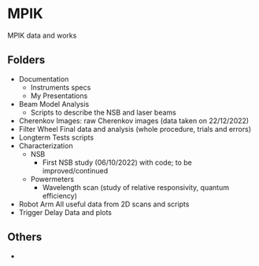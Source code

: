 # MPIK
MPIK data and works

## Folders
- Documentation
    - Instruments specs
    - My Presentations
- Beam Model Analysis
    - Scripts to describe the NSB and laser beams
- Cherenkov Images:
    raw Cherenkov images (data taken on 22/12/2022)
- Filter Wheel
    Final data and analysis (whole procedure, trials and errors)
- Longterm Tests
    scripts 
- Characterization
    - NSB
        - First NSB study (06/10/2022) with code; to be improved/continued
    - Powermeters 
        - Wavelength scan (study of relative responsivity, quantum efficiency)
- Robot Arm
    All useful data from 2D scans and scripts
- Trigger Delay
    Data and plots

## Others
- 
